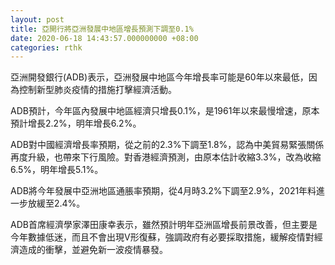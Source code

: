 ```yaml
---
layout: post
title: 亞開行將亞洲發展中地區增長預測下調至0.1%
date: 2020-06-18 14:43:57.000000000 +08:00
categories: rthk
---
```


亞洲開發銀行(ADB)表示，亞洲發展中地區今年增長率可能是60年以來最低，因為控制新型肺炎疫情的措施打擊經濟活動。

ADB預計，今年區內發展中地區經濟只增長0.1%，是1961年以來最慢增速，原本預計增長2.2%，明年增長6.2%。

ADB對中國經濟增長率預期，從之前的2.3%下調至1.8%，認為中美貿易緊張關係再度升級，也帶來下行風險。對香港經濟預測，由原本估計收縮3.3%，改為收縮6.5%，明年增長5.1%。

ADB將今年發展中亞洲地區通脹率預期，從4月時3.2%下調至2.9%，2021年料進一步放緩至2.4%。 

ADB首席經濟學家澤田康幸表示，雖然預計明年亞洲區增長前景改善，但主要是今年數據低迷，而且不會出現V形復蘇，強調政府有必要採取措施，緩解疫情對經濟造成的衝擊，並避免新一波疫情暴發。
